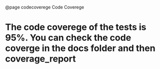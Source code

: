 @page codecoverege Code Coverege

# The code coverege of the tests is 95%. You can check the code coverge in the docs folder and then coverage_report